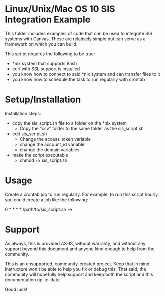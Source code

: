 Linux/Unix/Mac OS 10 SIS Integration Example
======

This folder includes examples of code that can be used to integrate
SIS systems with Canvas. These are relatively simple but can serve
as a framework on which you can build.

This script requires the following to be true:

 * *nix system that supports Bash
 * curl with SSL support is installed
 * you know how to connect to said *nix system and can transfer files to it
 * you know how to schedule the task to run regularly with crontab

Setup/Installation
=====

Installation steps:

  * copy the sis_script.sh file to a folder on the *nix system
    * Copy the "csv" folder to the same folder as the sis_script.sh
  * edit sis_script.sh
    * Change the access_token variable
    * change the account_id variable
    * change the domain variables
  * make the script executable
    * chmod +x sis_script.sh


Usage
=====

Create a crontab job to run regularly.  For example, to run this script hourly, you could
create a job like the following:

0 * * * * /path/to/sis_script.sh -e 
  


Support
======

As always, this is provided AS-IS, without warranty, and without any
support beyond this document and anyone kind enough to help from the
community.

This is an unsupported, community-created project. Keep that in 
mind. Instructure won't be able to help you fix or debug this.
That said, the community will hopefully help support and keep
both the script and this documentation up-to-date.

Good luck!
